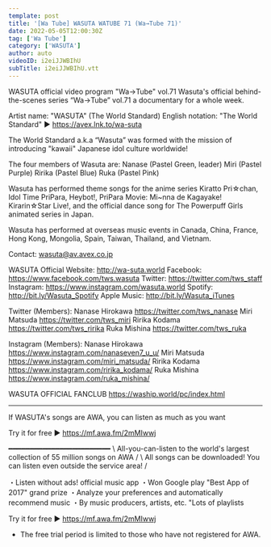```yaml
---
template: post
title: '[Wa Tube] WASUTA WATUBE 71 (Wa→Tube 71)'
date: 2022-05-05T12:00:30Z
tag: ['Wa Tube']
category: ['WASUTA']
author: auto 
videoID: i2eiJJWBIhU
subTitle: i2eiJJWBIhU.vtt
---
```

WASUTA official video program "Wa→Tube" vol.71
Wasuta's official behind-the-scenes series “Wa→Tube” vol.71
a documentary for a whole week.


Artist name: "WASUTA" (The World Standard)
English notation: "The World Standard"
► https://avex.lnk.to/wa-suta

The World Standard a.k.a “Wasuta” was formed with the mission of introducing "kawaii" Japanese idol culture worldwide!

The four members of Wasuta are:
Nanase (Pastel Green, leader)
Miri (Pastel Purple)
Ririka (Pastel Blue)
Ruka (Pastel Pink)

Wasuta has performed theme songs for the anime series Kiratto Pri☆chan, Idol Time PriPara, Heybot!, PriPara Movie: Mi~nna de Kagayake! Kirarin☆Star Live!, and the official dance song for The Powerpuff Girls animated series in Japan.

Wasuta has performed at overseas music events in Canada, China, France, Hong Kong, Mongolia, Spain, Taiwan, Thailand, and Vietnam.

Contact: wasuta@av.avex.co.jp


WASUTA Official Website: http://wa-suta.world
Facebook: https://www.facebook.com/tws.wasuta
Twitter: https://twitter.com/tws_staff
Instagram: https://www.instagram.com/wasuta.world
Spotify: http://bit.ly/Wasuta_Spotify
Apple Music: http://bit.ly/Wasuta_iTunes


Twitter (Members):
Nanase Hirokawa https://twitter.com/tws_nanase
Miri Matsuda https://twitter.com/tws_miri
Ririka Kodama https://twitter.com/tws_ririka
Ruka Mishina https://twitter.com/tws_ruka

Instagram (Members):
Nanase Hirokawa https://www.instagram.com/nanaseven7_u_u/
Miri Matsuda https://www.instagram.com/miri_matsuda/
Ririka Kodama https://www.instagram.com/ririka_kodama/
Ruka Mishina https://www.instagram.com/ruka_mishina/


WASUTA OFFICIAL FANCLUB
https://waship.world/pc/index.html

-------------------------------------------------- -------------------------------------------------- -----------------------
If WASUTA's songs are AWA, you can listen as much as you want

Try it for free ▶️ https://mf.awa.fm/2mMIwwj

━━━━━━━━━━━━━━━━━━━━━━━━
\ All-you-can-listen to the world's largest collection of 55 million songs on AWA /
\ All songs can be downloaded! You can listen even outside the service area! /

・Listen without ads! official music app
・Won Google play "Best App of 2017" grand prize
・Analyze your preferences and automatically recommend music
・By music producers, artists, etc.
"Lots of playlists

Try it for free ▶️ https://mf.awa.fm/2mMIwwj

* The free trial period is limited to those who have not registered for AWA.